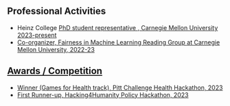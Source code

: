 ## Professional Activities


<ul style="margin:0 0 5px;">
  <li> Heinz College <a href="https://www.cmu.edu/stugov/gsa/"><autocolor> PhD student representative  </autocolor>, Carnegie Mellon University 2023-present </li>
  <li> Co-organizer, <a href="http://iccv2021.thecvf.com/"><autocolor> Fairness in Machine Learning Reading Group </autocolor> at Carnegie Mellon University, 2022-23 </li>
</ul>

## Awards / Competition
<ul style="margin:0 0 5px;">
  <li><a href="https://devpost.com/software/follow-the-fun"><autocolor>Winner (Games for Health track), Pitt Challenge Health Hackathon, 2023  </autocolor></a></li>
  <li><a href="https://www.cyber.pitt.edu/events/hacking4humanity"><autocolor> First Runner-up, Hacking4Humanity Policy Hackathon, 2023 </autocolor></a></li>
</ul>


